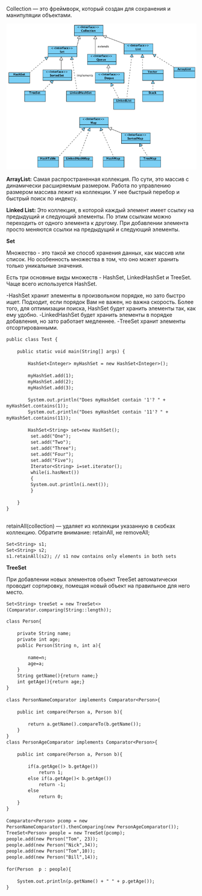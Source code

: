 Collection — это фреймворк, который создан для сохранения и манипуляции объектами.

![](/images/col_3.png)

**ArrayList:**
Самая распространенная коллекция. По сути, это массив с динамически расширяемым размером. Работа по управлению размером массива лежит на коллекции.
У нее быстрый перебор и быстрый поиск по индексу.

**Linked List:**
Это коллекция, в которой каждый элемент имеет ссылку на предыдущий и следующий элементы. По этим ссылкам можно переходить от одного элемента к другому.
При добавлении элемента просто меняются ссылки на предыдущий и следующий элементы.

**Set**

Множество - это такой же способ хранения данных, как массив или список. Но особенность множества в том, что оно может хранить только уникальные значения.

Есть три основные виды множеств - HashSet, LinkedHashSet и TreeSet. Чаще всего используется HashSet. 

-HashSet хранит элементы в произвольном порядке, но зато быстро ищет. Подходит, если порядок Вам не важен, но важна скорость. Более того, для оптимизации поиска, HashSet будет хранить элементы так, как ему удобно.
-LinkedHashSet будет хранить элементы в порядке добавления, но зато работает медленнее.
-TreeSet хранит элементы отсортированными.

```
public class Test {
 
    public static void main(String[] args) {
 
        HashSet<Integer> myHashSet = new HashSet<Integer>();
 
        myHashSet.add(1);
        myHashSet.add(2);
        myHashSet.add(3);
 
        System.out.println("Does myHashSet contain '1'? " + myHashSet.contains(1));
        System.out.println("Does myHashSet contain '11'? " + myHashSet.contains(11));
        
        HashSet<String> set=new HashSet();  
         set.add("One");    
         set.add("Two");    
         set.add("Three");   
         set.add("Four");  
         set.add("Five");  
         Iterator<String> i=set.iterator();  
         while(i.hasNext())  
         {  
         System.out.println(i.next());  
         } 
 
    }
}


```
retainAll(collection) — удаляет из коллекции указанную в скобках коллекцию. Обратите внимание: retainAll, не removeAll;

```
Set<String> s1;
Set<String> s2;
s1.retainAll(s2); // s1 now contains only elements in both sets
 ```

**TreeSet**

 При добавлении новых элементов объект TreeSet автоматически проводит сортировку, помещая новый объект на правильное для него место. 

```
Set<String> treeSet = new TreeSet<>(Comparator.comparing(String::length));
```

```
class Person{
      
    private String name;
    private int age;
    public Person(String n, int a){
          
        name=n;
        age=a;
    }
    String getName(){return name;}
    int getAge(){return age;}
}

class PersonNameComparator implements Comparator<Person>{
  
    public int compare(Person a, Person b){
      
        return a.getName().compareTo(b.getName());
    }
}
class PersonAgeComparator implements Comparator<Person>{
  
    public int compare(Person a, Person b){
      
        if(a.getAge()> b.getAge())
            return 1;
        else if(a.getAge()< b.getAge())
            return -1;
        else
            return 0;
    }
}

Comparator<Person> pcomp = new PersonNameComparator().thenComparing(new PersonAgeComparator());
TreeSet<Person> people = new TreeSet(pcomp);
people.add(new Person("Tom", 23));
people.add(new Person("Nick",34));
people.add(new Person("Tom",10));
people.add(new Person("Bill",14));
 
for(Person  p : people){
 
    System.out.println(p.getName() + " " + p.getAge());
}
```
